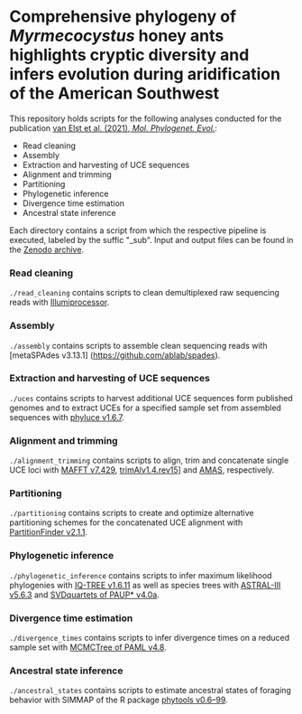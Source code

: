 # Comprehensive phylogeny of *Myrmecocystus* honey ants highlights cryptic diversity and infers evolution during aridification of the American Southwest

This repository holds scripts for the following analyses conducted for the publication [van Elst et al. (2021), *Mol. Phylogenet. Evol.*](https://doi.org/10.1016/j.ympev.2020.107036):
- Read cleaning
- Assembly
- Extraction and harvesting of UCE sequences
- Alignment and trimming
- Partitioning
- Phylogenetic inference
- Divergence time estimation
- Ancestral state inference

Each directory contains a script from which the respective pipeline is executed, labeled by the suffic "_sub". Input and output files can be found in the [Zenodo archive](https://doi.org/10.5281/zenodo.4061988). 

### Read cleaning
`./read_cleaning` contains scripts to clean demultiplexed raw sequencing reads with [Illumiprocessor](https://illumiprocessor.readthedocs.io/en/latest/). 

### Assembly
`./assembly` contains scripts to assemble clean sequencing reads with [metaSPAdes v3.13.1] (https://github.com/ablab/spades).

### Extraction and harvesting of UCE sequences
`./uces` contains scripts to harvest additional UCE sequences form published genomes and to extract UCEs for a specified sample set from assembled sequences with [phyluce v1.6.7](https://phyluce.readthedocs.io/en/latest/).

### Alignment and trimming
`./alignment_trimming` contains scripts to align, trim and concatenate single UCE loci with [MAFFT v7.429](https://mafft.cbrc.jp/alignment/software/), [trimAlv1.4.rev15](http://trimal.cgenomics.org/trimal)] and [AMAS](https://github.com/marekborowiec/AMAS), respectively.

### Partitioning
`./partitioning` contains scripts to create and optimize alternative partitioning schemes for the concatenated UCE alignment with [PartitionFinder v2.1.1](https://www.robertlanfear.com/partitionfinder/).

### Phylogenetic inference
`./phylogenetic_inference` contains scripts to infer maximum likelihood phylogenies with [IQ-TREE v1.6.11](http://www.iqtree.org/) as well as species trees with [ASTRAL-III v5.6.3](https://github.com/smirarab/ASTRAL) and [SVDquartets of PAUP* v4.0a](https://paup.phylosolutions.com/).

### Divergence time estimation
`./divergence_times` contains scripts to infer divergence times on a reduced sample set with [MCMCTree of PAML v4.8](http://abacus.gene.ucl.ac.uk/software/paml.html).

### Ancestral state inference
`./ancestral_states` contains scripts to estimate ancestral states of foraging behavior with SIMMAP of the R package [phytools v0.6–99](https://github.com/liamrevell/phytools).